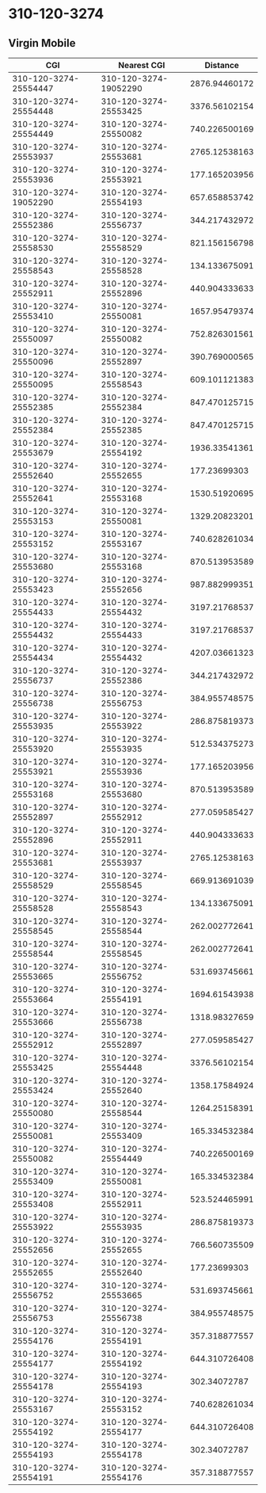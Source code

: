 # 310-120-3274
## Virgin Mobile


| CGI | Nearest CGI | Distance |
|-----|-------------|----------|
| 310-120-3274-25554447 | 310-120-3274-19052290 | 2876.94460172 |
| 310-120-3274-25554448 | 310-120-3274-25553425 | 3376.56102154 |
| 310-120-3274-25554449 | 310-120-3274-25550082 | 740.226500169 |
| 310-120-3274-25553937 | 310-120-3274-25553681 | 2765.12538163 |
| 310-120-3274-25553936 | 310-120-3274-25553921 | 177.165203956 |
| 310-120-3274-19052290 | 310-120-3274-25554193 | 657.658853742 |
| 310-120-3274-25552386 | 310-120-3274-25556737 | 344.217432972 |
| 310-120-3274-25558530 | 310-120-3274-25558529 | 821.156156798 |
| 310-120-3274-25558543 | 310-120-3274-25558528 | 134.133675091 |
| 310-120-3274-25552911 | 310-120-3274-25552896 | 440.904333633 |
| 310-120-3274-25553410 | 310-120-3274-25550081 | 1657.95479374 |
| 310-120-3274-25550097 | 310-120-3274-25550082 | 752.826301561 |
| 310-120-3274-25550096 | 310-120-3274-25552897 | 390.769000565 |
| 310-120-3274-25550095 | 310-120-3274-25558543 | 609.101121383 |
| 310-120-3274-25552385 | 310-120-3274-25552384 | 847.470125715 |
| 310-120-3274-25552384 | 310-120-3274-25552385 | 847.470125715 |
| 310-120-3274-25553679 | 310-120-3274-25554192 | 1936.33541361 |
| 310-120-3274-25552640 | 310-120-3274-25552655 | 177.23699303 |
| 310-120-3274-25552641 | 310-120-3274-25553168 | 1530.51920695 |
| 310-120-3274-25553153 | 310-120-3274-25550081 | 1329.20823201 |
| 310-120-3274-25553152 | 310-120-3274-25553167 | 740.628261034 |
| 310-120-3274-25553680 | 310-120-3274-25553168 | 870.513953589 |
| 310-120-3274-25553423 | 310-120-3274-25552656 | 987.882999351 |
| 310-120-3274-25554433 | 310-120-3274-25554432 | 3197.21768537 |
| 310-120-3274-25554432 | 310-120-3274-25554433 | 3197.21768537 |
| 310-120-3274-25554434 | 310-120-3274-25554432 | 4207.03661323 |
| 310-120-3274-25556737 | 310-120-3274-25552386 | 344.217432972 |
| 310-120-3274-25556738 | 310-120-3274-25556753 | 384.955748575 |
| 310-120-3274-25553935 | 310-120-3274-25553922 | 286.875819373 |
| 310-120-3274-25553920 | 310-120-3274-25553935 | 512.534375273 |
| 310-120-3274-25553921 | 310-120-3274-25553936 | 177.165203956 |
| 310-120-3274-25553168 | 310-120-3274-25553680 | 870.513953589 |
| 310-120-3274-25552897 | 310-120-3274-25552912 | 277.059585427 |
| 310-120-3274-25552896 | 310-120-3274-25552911 | 440.904333633 |
| 310-120-3274-25553681 | 310-120-3274-25553937 | 2765.12538163 |
| 310-120-3274-25558529 | 310-120-3274-25558545 | 669.913691039 |
| 310-120-3274-25558528 | 310-120-3274-25558543 | 134.133675091 |
| 310-120-3274-25558545 | 310-120-3274-25558544 | 262.002772641 |
| 310-120-3274-25558544 | 310-120-3274-25558545 | 262.002772641 |
| 310-120-3274-25553665 | 310-120-3274-25556752 | 531.693745661 |
| 310-120-3274-25553664 | 310-120-3274-25554191 | 1694.61543938 |
| 310-120-3274-25553666 | 310-120-3274-25556738 | 1318.98327659 |
| 310-120-3274-25552912 | 310-120-3274-25552897 | 277.059585427 |
| 310-120-3274-25553425 | 310-120-3274-25554448 | 3376.56102154 |
| 310-120-3274-25553424 | 310-120-3274-25552640 | 1358.17584924 |
| 310-120-3274-25550080 | 310-120-3274-25558544 | 1264.25158391 |
| 310-120-3274-25550081 | 310-120-3274-25553409 | 165.334532384 |
| 310-120-3274-25550082 | 310-120-3274-25554449 | 740.226500169 |
| 310-120-3274-25553409 | 310-120-3274-25550081 | 165.334532384 |
| 310-120-3274-25553408 | 310-120-3274-25552911 | 523.524465991 |
| 310-120-3274-25553922 | 310-120-3274-25553935 | 286.875819373 |
| 310-120-3274-25552656 | 310-120-3274-25552655 | 766.560735509 |
| 310-120-3274-25552655 | 310-120-3274-25552640 | 177.23699303 |
| 310-120-3274-25556752 | 310-120-3274-25553665 | 531.693745661 |
| 310-120-3274-25556753 | 310-120-3274-25556738 | 384.955748575 |
| 310-120-3274-25554176 | 310-120-3274-25554191 | 357.318877557 |
| 310-120-3274-25554177 | 310-120-3274-25554192 | 644.310726408 |
| 310-120-3274-25554178 | 310-120-3274-25554193 | 302.34072787 |
| 310-120-3274-25553167 | 310-120-3274-25553152 | 740.628261034 |
| 310-120-3274-25554192 | 310-120-3274-25554177 | 644.310726408 |
| 310-120-3274-25554193 | 310-120-3274-25554178 | 302.34072787 |
| 310-120-3274-25554191 | 310-120-3274-25554176 | 357.318877557 |
